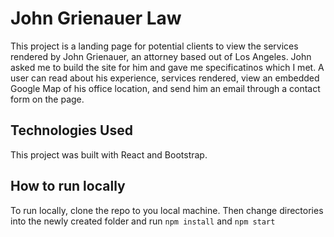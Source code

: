 # John Grienauer Law 
This project is a landing page for potential clients to view the services rendered by John Grienauer, an attorney based out of Los Angeles. John asked me to build the site for him and gave me specificatinos which I met. A user can read about his experience, services rendered, view an embedded Google Map of his office location, and send him an email through a contact form on the page. 
## Technologies Used
This project was built with React and Bootstrap.
## How to run locally
To run locally, clone the repo to you local machine. Then change directories into the newly created folder and run `npm install` and `npm start`
